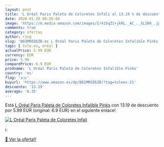 ```yaml
---
layout: post
title: 'L Oréal Paris Paleta de Coloretes Infali al 13.19 % de descuento'
date: 2020-01-28 08:26:04
image: 'https://m.media-amazon.com/images/I/415qZ1+jkRL._AC_._SL200_.jpg'
comments: true
category: ofertas
author: ring
slug: 'B01MROZ6ZB-es L Oréal Paris Paleta de Coloretes Infalible Pinks'
tags: [ tole.es, oréal ]
actualPrice: 5.99 EUR
currency: EUR
price: 5.99
comparePrice: 6.9 EUR
prodname: 'L Oréal Paris Paleta de Coloretes Infalible Pinks'
country: 'es'
flag: '🇪🇸'
buyurl: 'https://www.amazon.es/dp/B01MROZ6ZB/?tag=tolees-21'
descuento: '13.19'
average: '6.35'
---
```


Está [L Oréal Paris Paleta de Coloretes Infalible Pinks](https://www.amazon.es/dp/B01MROZ6ZB/?tag=tolees-21) con 13.19 de descuento por 5.99 EUR (original: 6.9 EUR) en el siguiente enlace!

[![L Oréal Paris Paleta de Coloretes Infali](https://m.media-amazon.com/images/I/415qZ1+jkRL._AC_._SL200_.jpg)](https://www.amazon.es/dp/B01MROZ6ZB/?tag=tolees-21)

ℹ️:


[🛒 Ver la oferta!!](https://www.amazon.es/dp/B01MROZ6ZB/?tag=tolees-21)
